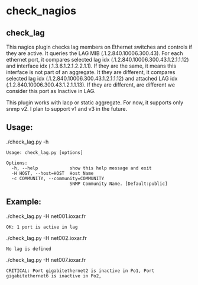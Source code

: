 # check_nagios
## check_lag

This nagios plugin checks lag members on Ethernet switches and controls if they are active.
It queries the LAG MIB (.1.2.840.10006.300.43).
For each ethernet port, it compares selected lag idx (.1.2.840.10006.300.43.1.2.1.1.12) and interface idx (.1.3.6.1.2.1.2.2.1.1).
If they are the same, it means this interface is not part of an aggregate.
It they are different, it compares selected lag idx (.1.2.840.10006.300.43.1.2.1.1.12) and attached LAG idx (.1.2.840.10006.300.43.1.2.1.1.13).
If they are different, are different we consider this port as Inactive in LAG.

This plugin works with lacp or static aggregate. For now, it supports only snmp v2. I plan to support v1 and v3 in the future.

## Usage:

./check_lag.py -h
```
Usage: check_lag.py [options]

Options:
  -h, --help            show this help message and exit
  -H HOST, --host=HOST  Host Name
  -c COMMUNITY, --community=COMMUNITY
                        SNMP Community Name. [Default:public]
```
## Example:

./check_lag.py -H net001.ioxar.fr
```
OK: 1 port is active in lag
```
./check_lag.py -H net002.ioxar.fr
```
No lag is defined
```
./check_lag.py -H net007.ioxar.fr
```
CRITICAL: Port gigabitethernet2 is inactive in Po1, Port gigabitethernet6 is inactive in Po2,
```
